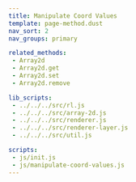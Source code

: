 ```yaml
---
title: Manipulate Coord Values
template: page-method.dust
nav_sort: 2
nav_groups: primary

related_methods:
 - Array2d
 - Array2d.get
 - Array2d.set
 - Array2d.remove

lib_scripts:
 - ../../../src/rl.js
 - ../../../src/array-2d.js
 - ../../../src/renderer.js
 - ../../../src/renderer-layer.js
 - ../../../src/util.js

scripts:
 - js/init.js
 - js/manipulate-coord-values.js
---
```


<div id="example-container" class="game-container"></div>
